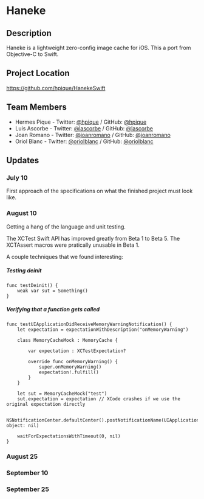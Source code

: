 # Haneke

## Description

Haneke is a lightweight zero-config image cache for iOS. This a port from Objective-C to Swift.

## Project Location

<https://github.com/hpique/HanekeSwift>

## Team Members

- Hermes Pique - Twitter: [@hpique][2] / GitHub: [@hpique][3]
- Luis Ascorbe - Twitter: [@lascorbe][3] / GitHub: [@lascorbe][4]
- Joan Romano - Twitter: [@joanromano][5] / GitHub: [@joanromano][6]
- Oriol Blanc - Twitter: [@oriolblanc][7] / GitHub: [@oriolblanc][8]

## Updates

### July 10

First approach of the specifications on what the finished project must look like.

### August 10

Getting a hang of the language and unit testing. 

The XCTest Swift API has improved greatly from Beta 1 to Beta 5. The XCTAssert macros were pratically unusable in Beta 1.

A couple techniques that we found interesting:

##### Testing deinit

    func testDeinit() {
        weak var sut = Something()
    }
    
##### Verifying that a function gets called

    func testUIApplicationDidReceiveMemoryWarningNotification() {
        let expectation = expectationWithDescription("onMemoryWarning")
        
        class MemoryCacheMock : MemoryCache {
            
            var expectation : XCTestExpectation?
            
            override func onMemoryWarning() {
                super.onMemoryWarning()
                expectation!.fulfill()
            }
        }
        
        let sut = MemoryCacheMock("test")
        sut.expectation = expectation // XCode crashes if we use the original expectation directly
        
        NSNotificationCenter.defaultCenter().postNotificationName(UIApplicationDidReceiveMemoryWarningNotification, object: nil)
        
        waitForExpectationsWithTimeout(0, nil)
    }

### August 25

### September 10

### September 25

[1]: https://twitter.com/hpique
[2]: https://github.com/hpique
[3]: https://twitter.com/lascorbe
[4]: https://github.com/lascorbe
[5]: https://twitter.com/joanromano
[6]: https://github.com/joanromano
[7]: https://twitter.com/oriolblanc
[8]: https://github.com/oriolblanc
